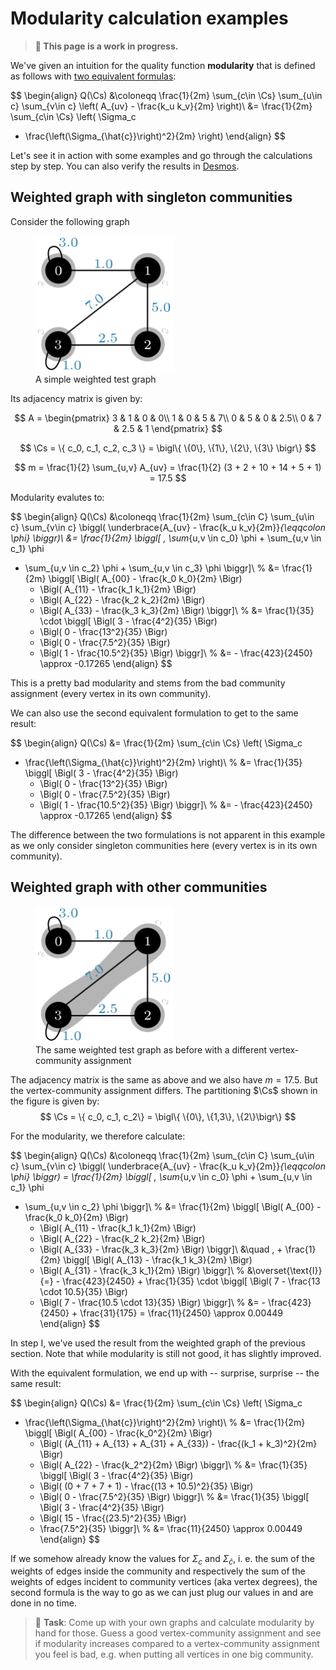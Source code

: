 # Modularity calculation examples

> **🚨 This page is a work in progress.**

We've given an intuition for the quality function **modularity** that is defined as follows with [two equivalent formulas](./formula.md):

$$
\begin{align}
Q(\Cs) &\coloneqq 
\frac{1}{2m} \sum_{c\in \Cs} \sum_{u\in c} \sum_{v\in c}
    \left( A_{uv} - \frac{k_u k_v}{2m} \right)\\
&= \frac{1}{2m} \sum_{c\in \Cs} \left( \Sigma_c
- \frac{\left(\Sigma_{\hat{c}}\right)^2}{2m} \right)
\end{align}
$$

Let's see it in action with some examples and go through the calculations step by step. You can also verify the results in [Desmos](https://www.desmos.com/calculator/a9efq8ve7w).



## Weighted graph with singleton communities

Consider the following graph

<figure class="center">
    <img src="./images/weighted-test-graph.svg"
         alt="Weighted test graph"
         width="220px">
    <figcaption>A simple weighted test graph</figcaption>
</figure>


Its adjacency matrix is given by:

$$
A = \begin{pmatrix}
    3 & 1 & 0 & 0\\
    1 & 0 & 5 & 7\\
    0 & 5 & 0 & 2.5\\
    0 & 7 & 2.5 & 1
\end{pmatrix}
$$

$$
\Cs = \{ c_0, c_1, c_2, c_3 \} = \bigl\{ \{0\}, \{1\}, \{2\}, \{3\} \bigr\}
$$

$$
m = \frac{1}{2} \sum_{u,v} A_{uv} = \frac{1}{2} (3 + 2 + 10 + 14 + 5 + 1) = 17.5
$$

Modularity evalutes to:

$$
\begin{align}
Q(\Cs) &\coloneqq \frac{1}{2m} \sum_{c\in C} \sum_{u\in c} \sum_{v\in c}
\biggl( \underbrace{A_{uv} - \frac{k_u k_v}{2m}}_{\eqqcolon \phi} \biggr)\\
&= \frac{1}{2m}
\biggl[ \, \sum_{u,v \in c_0} \phi + \sum_{u,v \in c_1} \phi
+ \sum_{u,v \in c_2} \phi + \sum_{u,v \in c_3} \phi \biggr]\\
% 
&= \frac{1}{2m}
\biggl[
    \Bigl( A_{00} - \frac{k_0 k_0}{2m} \Bigr)
    + \Bigl( A_{11} - \frac{k_1 k_1}{2m} \Bigr)
    + \Bigl( A_{22} - \frac{k_2 k_2}{2m} \Bigr)
    + \Bigl( A_{33} - \frac{k_3 k_3}{2m} \Bigr)
\biggr]\\
% 
&= \frac{1}{35} \cdot
\biggl[
    \Bigl( 3 - \frac{4^2}{35} \Bigr)
    + \Bigl( 0 - \frac{13^2}{35} \Bigr)
    + \Bigl( 0 - \frac{7.5^2}{35} \Bigr)
    + \Bigl( 1 - \frac{10.5^2}{35} \Bigr)
\biggr]\\
% 
&= - \frac{423}{2450} \approx -0.17265
\end{align}
$$

This is a pretty bad modularity and stems from the bad community assignment (every vertex in its own community).

We can also use the second equivalent formulation to get to the same result:

$$
\begin{align}
Q(\Cs) &= \frac{1}{2m} \sum_{c\in \Cs} \left( \Sigma_c
- \frac{\left(\Sigma_{\hat{c}}\right)^2}{2m} \right)\\
%
&= \frac{1}{35} \biggl[
    \Bigl( 3 - \frac{4^2}{35} \Bigr)
    + \Bigl( 0 - \frac{13^2}{35} \Bigr)
    + \Bigl( 0 - \frac{7.5^2}{35} \Bigr)
    + \Bigl( 1 - \frac{10.5^2}{35} \Bigr)
\biggr]\\
% 
&= - \frac{423}{2450} \approx -0.17265
\end{align}
$$

The difference between the two formulations is not apparent in this example as we only consider singleton communities here (every vertex is in its own community).



## Weighted graph with other communities

<figure class="center">
    <img src="./images/weighted-test-graph-better-communities.svg"
         alt="Weighted test graph"
         width="220px">
    <figcaption>The same weighted test graph as before with a different vertex-community assignment</figcaption>
</figure>

The adjacency matrix is the same as above and we also have $m = 17.5$. But the vertex-community assignment differs. The partitioning $\Cs$ shown in the figure is given by:
$$
\Cs = \{ c_0, c_1, c_2\} = \bigl\{ \{0\}, \{1,3\}, \{2\}\bigr\}
$$

For the modularity, we therefore calculate:

$$
\begin{align}
Q(\Cs) &\coloneqq \frac{1}{2m} \sum_{c\in C} \sum_{u\in c} \sum_{v\in c}
\biggl( \underbrace{A_{uv} - \frac{k_u k_v}{2m}}_{\eqqcolon \phi} \biggr)
= \frac{1}{2m}
\biggl[ \, \sum_{u,v \in c_0} \phi + \sum_{u,v \in c_1} \phi
+ \sum_{u,v \in c_2} \phi \biggr]\\
% 
&= \frac{1}{2m}
\biggl[
    \Bigl( A_{00} - \frac{k_0 k_0}{2m} \Bigr)
    + \Bigl( A_{11} - \frac{k_1 k_1}{2m} \Bigr)
    + \Bigl( A_{22} - \frac{k_2 k_2}{2m} \Bigr)
    + \Bigl( A_{33} - \frac{k_3 k_3}{2m} \Bigr)
\biggr]\\
&\quad \, + \frac{1}{2m}
\biggl[
    \Bigl( A_{13} - \frac{k_1 k_3}{2m} \Bigr)
    + \Bigl( A_{31} - \frac{k_3 k_1}{2m} \Bigr)
\biggr]\\
% 
&\overset{\text{I}}{=} - \frac{423}{2450} + \frac{1}{35} \cdot
\biggl[
    \Bigl( 7 - \frac{13 \cdot 10.5}{35} \Bigr)
    + \Bigl( 7 - \frac{10.5 \cdot 13}{35} \Bigr)
\biggr]\\
% 
&= - \frac{423}{2450} + \frac{31}{175}
= \frac{11}{2450} \approx 0.00449
\end{align}
$$

In step $\text{I}$, we've used the result from the weighted graph of the previous section. Note that while modularity is still not good, it has slightly improved.

With the equivalent formulation, we end up with -- surprise, surprise -- the same result:

$$
\begin{align}
Q(\Cs) &= \frac{1}{2m} \sum_{c\in \Cs} \left( \Sigma_c
- \frac{\left(\Sigma_{\hat{c}}\right)^2}{2m} \right)\\
%
&= \frac{1}{2m} \biggl[
    \Bigl( A_{00} - \frac{k_0^2}{2m} \Bigr)
    + \Bigl( (A_{11} + A_{13} + A_{31} + A_{33}) - \frac{(k_1 + k_3)^2}{2m} \Bigr)
    + \Bigl( A_{22} - \frac{k_2^2}{2m} \Bigr)
\biggr]\\
% 
&= \frac{1}{35} \biggl[
    \Bigl( 3 - \frac{4^2}{35} \Bigr)
    + \Bigl( (0 + 7 + 7 + 1) - \frac{(13 + 10.5)^2}{35} \Bigr)
    + \Bigl( 0 - \frac{7.5^2}{35} \Bigr)
\biggr]\\
% 
&= \frac{1}{35} \biggl[
    \Bigl( 3 - \frac{4^2}{35} \Bigr)
    + \Bigl( 15 - \frac{(23.5)^2}{35} \Bigr)
    - \frac{7.5^2}{35}
\biggr]\\
% 
&= \frac{11}{2450} \approx 0.00449
\end{align}
$$

If we somehow already know the values for $\Sigma_c$ and $\Sigma_{\hat{c}}$, i. e. the sum of the weights of edges inside the community and respectively the sum of the weights of edges incident to community vertices (aka vertex degrees), the second formula is the way to go as we can just plug our values in and are done in no time.

> 🎈 **Task**: Come up with your own graphs and calculate modularity by hand for those. Guess a good vertex-community assignment and see if modularity increases compared to a vertex-community assignment you feel is bad, e.g. when putting all vertices in one big community.

